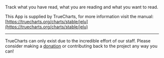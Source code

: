 Track what you have read, what you are reading and what you want to read.

This App is supplied by TrueCharts, for more information visit the manual: [https://truecharts.org/charts/stable/jelu](https://truecharts.org/charts/stable/jelu)

---

TrueCharts can only exist due to the incredible effort of our staff.
Please consider making a [donation](https://truecharts.org/sponsor) or contributing back to the project any way you can!
